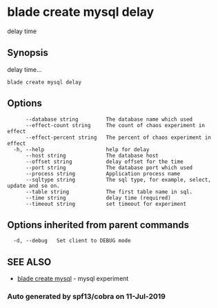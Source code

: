 # blade create mysql delay

delay time

## Synopsis

delay time...

```text
blade create mysql delay
```

## Options

```text
      --database string         The database name which used
      --effect-count string     The count of chaos experiment in effect
      --effect-percent string   The percent of chaos experiment in effect
  -h, --help                    help for delay
      --host string             The database host
      --offset string           delay offset for the time
      --port string             The database port which used
      --process string          Application process name
      --sqltype string          The sql type, for example, select, update and so on.
      --table string            The first table name in sql.
      --time string             delay time (required)
      --timeout string          set timeout for experiment
```

## Options inherited from parent commands

```text
  -d, --debug   Set client to DEBUG mode
```

## SEE ALSO

* [blade create mysql](blade_create_mysql.md)     - mysql experiment

### Auto generated by spf13/cobra on 11-Jul-2019

